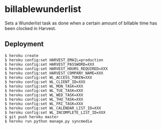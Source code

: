 billablewunderlist
==================

Sets a Wunderlist task as done when a certain amount of billable time has been clocked in Harvest.

Deployment
----------

    $ heroku create
    $ heroku config:set HARVEST_EMAIL=production
    $ heroku config:set HARVEST_PASSWORD=XXX
    $ heroku config:set HARVEST_HOURS_REQUIRED=XXX
    $ heroku config:set HARVEST_COMPANY_NAME=XXX
    $ heroku config:set WL_ACCESS_TOKEN=XXX
    $ heroku config:set WL_CLIENT_ID=XXX
    $ heroku config:set WL_MON_TASK=XXX
    $ heroku config:set WL_TUE_TASK=XXX
    $ heroku config:set WL_WED_TASK=XXX
    $ heroku config:set WL_THU_TASK=XXX
    $ heroku config:set WL_FRI_TASK=XXX
    $ heroku config:set WL_CALENDAR_LIST_ID=XXX
    $ heroku config:set WL_INCOMPLETE_LIST_ID=XXX
    $ git push heroku master
    $ heroku run python manage.py syncmedia

